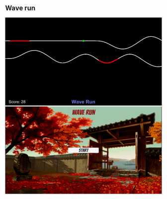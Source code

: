 ## Wave run

![alt text](https://github.com/kasaxena5/Wave-run/blob/main/Screenshots/GameShot.png?raw=true)
![alt text](https://github.com/kasaxena5/Wave-run/blob/main/Screenshots/MenuShot.png?raw=true)

